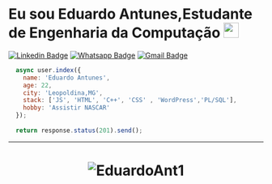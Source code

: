# Eu sou Eduardo Antunes,Estudante de Engenharia da Computação <img src="https://github.com/TheDudeThatCode/TheDudeThatCode/blob/master/Assets/Mario_Hello_Big.gif" width="30px">

[![Linkedin Badge](https://img.shields.io/badge/-Linkedin-6633cc?style=flat-square&logo=Linkedin&logoColor=white&color=black&link=https://www.linkedin.com/in/eduardo-antunes-a0327719b/)](https://www.linkedin.com/in/eduardo-antunes-a0327719b/)
[![Whatsapp Badge](https://img.shields.io/badge/-WhatsApp-6633cc?style=flat-square&logo=Whatsapp&logoColor=white&color=black&link=https://whats.link/eduardoantunes)](https://whats.link/eduardoantunes)
[![Gmail Badge](https://img.shields.io/badge/-Gmail-c14438?style=flat-square&logo=Gmail&logoColor=white&color=black&link=mailto:eduardoantunes2001@gmail.com)](mailto:eduardoantunes.2001@gmail.com)

```javascript
  async user.index({
    name: 'Eduardo Antunes',
    age: 22,
    city: 'Leopoldina,MG',
    stack: ['JS', 'HTML', 'C++', 'CSS' , 'WordPress','PL/SQL'],
    hobby: 'Assistir NASCAR'
  });
  
  return response.status(201).send();
```
<hr>
<h1 align="center">
<img alt="EduardoAnt1" src="https://github-readme-stats.codestackr.vercel.app/api?username=EduardoAnt1&show_icons=true&hide_border=true&theme=dark" />
</h1>
